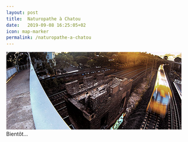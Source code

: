 ```yaml
---
layout: post
title:  Naturopathe à Chatou
date:   2019-09-08 16:25:05+02
icon: map-marker
permalink: /naturopathe-a-chatou
---
```

<span class="image featured"><img src="/images/pic01.jpg" alt=""></span>
Bientôt...

